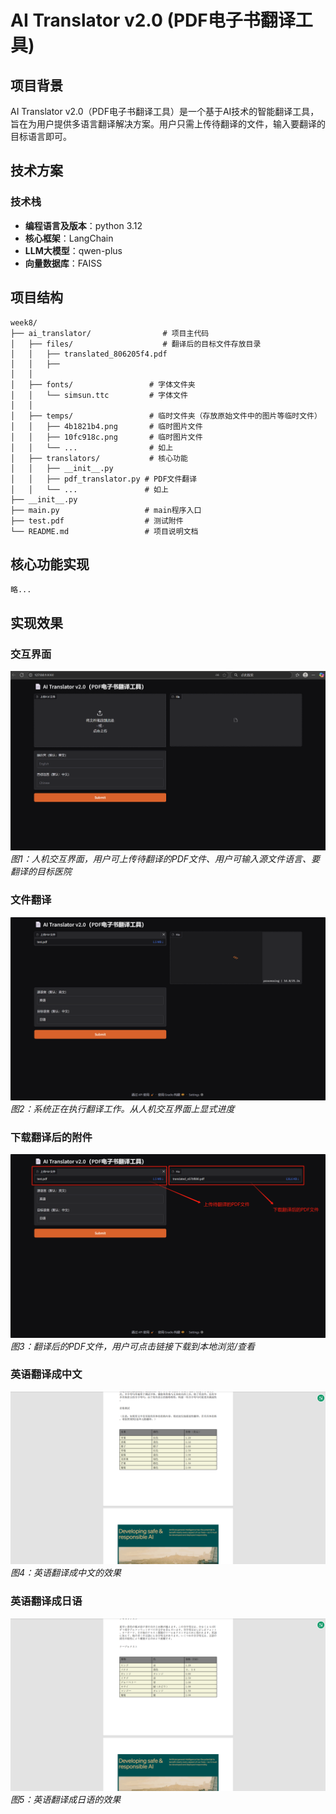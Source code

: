 # AI Translator v2.0 (PDF电子书翻译工具)

## 项目背景
AI Translator v2.0（PDF电子书翻译工具）是一个基于AI技术的智能翻译工具，旨在为用户提供多语言翻译解决方案。用户只需上传待翻译的文件，输入要翻译的目标语言即可。

## 技术方案
### 技术栈
- **编程语言及版本**：python 3.12
- **核心框架**：LangChain
- **LLM大模型**：qwen-plus
- **向量数据库**：FAISS

## 项目结构
~~~
week8/
├── ai_translator/                # 项目主代码
│   ├── files/                    # 翻译后的目标文件存放目录
│   │   ├── translated_806205f4.pdf
│   │   ├── 
│   │
│   ├── fonts/                 # 字体文件夹     
│   │   └── simsun.ttc         # 字体文件
│   │
│   ├── temps/                 # 临时文件夹（存放原始文件中的图片等临时文件）
│   │   ├── 4b1821b4.png       # 临时图片文件
│   │   ├── 10fc918c.png       # 临时图片文件
│   │   └── ...                # 如上
│   ├── translators/           # 核心功能
│   │   ├── __init__.py
│   │   ├── pdf_translator.py # PDF文件翻译
│   │   └── ...               # 如上
├── __init__.py
├── main.py                   # main程序入口
├── test.pdf                  # 测试附件
└── README.md                 # 项目说明文档
~~~

## 核心功能实现
    略...

## 实现效果

### 交互界面
![img.png](temps/img.png)
*图1：人机交互界面，用户可上传待翻译的PDF文件、用户可输入源文件语言、要翻译的目标医院*

### 文件翻译
![img_1.png](temps/img_1.png)
*图2：系统正在执行翻译工作。从人机交互界面上显式进度*

### 下载翻译后的附件
![img.png](temps/img_2.png)
*图3：翻译后的PDF文件，用户可点击链接下载到本地浏览/查看*

### 英语翻译成中文
![img.png](temps/img_3.png)
*图4：英语翻译成中文的效果*

### 英语翻译成日语
![img.png](temps/img_4.png)
*图5：英语翻译成日语的效果*